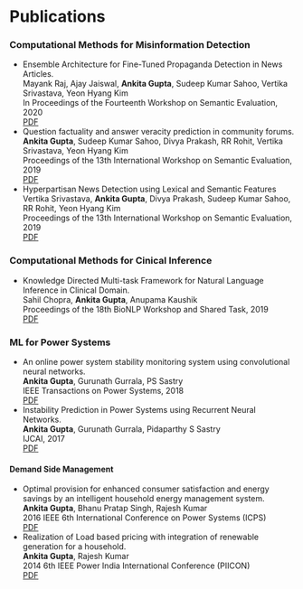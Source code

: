 # Publications

### Computational Methods for Misinformation Detection
<ul>
  <li>Ensemble Architecture for Fine-Tuned Propaganda Detection in News Articles.<br/>
      Mayank Raj, Ajay Jaiswal, <b>Ankita Gupta</b>, Sudeep Kumar Sahoo, Vertika Srivastava, Yeon Hyang Kim<br/>
      In Proceedings of the Fourteenth Workshop on Semantic Evaluation, 2020<br/>
      <a href="https://www.aclweb.org/anthology/2020.semeval-1.236.pdf">  PDF</a></li>
  <li>Question factuality and answer veracity prediction in community forums.<br/>
      <b>Ankita Gupta</b>, Sudeep Kumar Sahoo, Divya Prakash, RR Rohit, Vertika Srivastava, Yeon Hyang Kim<br/>
      Proceedings of the 13th International Workshop on Semantic Evaluation, 2019<br/>
      <a href="https://www.aclweb.org/anthology/S19-2204.pdf">  PDF</a></li>
  <li>Hyperpartisan News Detection using Lexical and Semantic Features<br/>
      Vertika Srivastava, <b>Ankita Gupta</b>, Divya Prakash, Sudeep Kumar Sahoo, RR Rohit, Yeon Hyang Kim<br/>
      Proceedings of the 13th International Workshop on Semantic Evaluation, 2019<br/>
      <a href="https://www.aclweb.org/anthology/S19-2189.pdf">  PDF</a></li>
</ul>

### Computational Methods for Cinical Inference
<ul>
  <li>Knowledge Directed Multi-task Framework for Natural Language Inference in Clinical Domain.<br/>
      Sahil Chopra, <b>Ankita Gupta</b>, Anupama Kaushik<br/>
      Proceedings of the 18th BioNLP Workshop and Shared Task, 2019<br/>
      <a href="https://www.aclweb.org/anthology/W19-5052.pdf">  PDF</a></li>
</ul>

### ML for Power Systems
<ul>
  <li>An online power system stability monitoring system using convolutional neural networks.<br/>
      <b>Ankita Gupta</b>, Gurunath Gurrala, PS Sastry<br/>
      IEEE Transactions on Power Systems, 2018<br/>
      <a href="https://ieeexplore.ieee.org/abstract/document/8486644">  PDF</a></li>
  <li>Instability Prediction in Power Systems using Recurrent Neural Networks.<br/>
      <b>Ankita Gupta</b>, Gurunath Gurrala, Pidaparthy S Sastry<br/>
      IJCAI, 2017<br/>
      <a href="https://cps.iisc.ac.in/wp-content/uploads/2018/12/0249.pdf">  PDF</a></li>
</ul>

#### Demand Side Management
<ul>
  <li>Optimal provision for enhanced consumer satisfaction and energy savings by an intelligent household energy management system.<br/>
      <b>Ankita Gupta</b>, Bhanu Pratap Singh, Rajesh Kumar<br/>
      2016 IEEE 6th International Conference on Power Systems (ICPS)<br/>
      <a href="https://ieeexplore.ieee.org/abstract/document/7584155">  PDF</a></li>
  <li>Realization of Load based pricing with integration of renewable generation for a household.<br/>
      <b>Ankita Gupta</b>, Rajesh Kumar<br/>
      2014 6th IEEE Power India International Conference (PIICON)<br/>
      <a href="https://ieeexplore.ieee.org/abstract/document/7117653">  PDF</a></li>
</ul>




